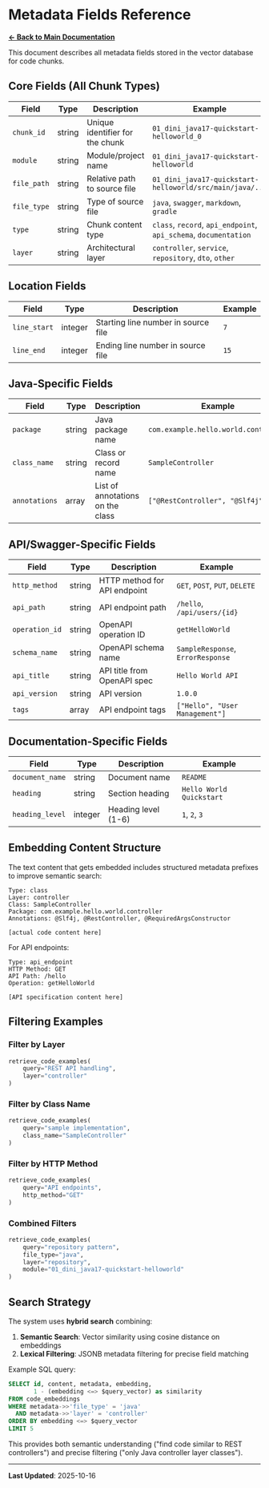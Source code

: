 # Metadata Fields Reference

**[← Back to Main Documentation](./README.md)**

This document describes all metadata fields stored in the vector database for code chunks.

## Core Fields (All Chunk Types)

| Field | Type | Description | Example |
|-------|------|-------------|---------|
| `chunk_id` | string | Unique identifier for the chunk | `01_dini_java17-quickstart-helloworld_0` |
| `module` | string | Module/project name | `01_dini_java17-quickstart-helloworld` |
| `file_path` | string | Relative path to source file | `01_dini_java17-quickstart-helloworld/src/main/java/...` |
| `file_type` | string | Type of source file | `java`, `swagger`, `markdown`, `gradle` |
| `type` | string | Chunk content type | `class`, `record`, `api_endpoint`, `api_schema`, `documentation` |
| `layer` | string | Architectural layer | `controller`, `service`, `repository`, `dto`, `other` |

## Location Fields

| Field | Type | Description | Example |
|-------|------|-------------|---------|
| `line_start` | integer | Starting line number in source file | `7` |
| `line_end` | integer | Ending line number in source file | `15` |

## Java-Specific Fields

| Field | Type | Description | Example |
|-------|------|-------------|---------|
| `package` | string | Java package name | `com.example.hello.world.controller` |
| `class_name` | string | Class or record name | `SampleController` |
| `annotations` | array | List of annotations on the class | `["@RestController", "@Slf4j"]` |

## API/Swagger-Specific Fields

| Field | Type | Description | Example |
|-------|------|-------------|---------|
| `http_method` | string | HTTP method for API endpoint | `GET`, `POST`, `PUT`, `DELETE` |
| `api_path` | string | API endpoint path | `/hello`, `/api/users/{id}` |
| `operation_id` | string | OpenAPI operation ID | `getHelloWorld` |
| `schema_name` | string | OpenAPI schema name | `SampleResponse`, `ErrorResponse` |
| `api_title` | string | API title from OpenAPI spec | `Hello World API` |
| `api_version` | string | API version | `1.0.0` |
| `tags` | array | API endpoint tags | `["Hello", "User Management"]` |

## Documentation-Specific Fields

| Field | Type | Description | Example |
|-------|------|-------------|---------|
| `document_name` | string | Document name | `README` |
| `heading` | string | Section heading | `Hello World Quickstart` |
| `heading_level` | integer | Heading level (1-6) | `1`, `2`, `3` |

## Embedding Content Structure

The text content that gets embedded includes structured metadata prefixes to improve semantic search:

```
Type: class
Layer: controller
Class: SampleController
Package: com.example.hello.world.controller
Annotations: @Slf4j, @RestController, @RequiredArgsConstructor

[actual code content here]
```

For API endpoints:
```
Type: api_endpoint
HTTP Method: GET
API Path: /hello
Operation: getHelloWorld

[API specification content here]
```

## Filtering Examples

### Filter by Layer
```python
retrieve_code_examples(
    query="REST API handling",
    layer="controller"
)
```

### Filter by Class Name
```python
retrieve_code_examples(
    query="sample implementation",
    class_name="SampleController"
)
```

### Filter by HTTP Method
```python
retrieve_code_examples(
    query="API endpoints",
    http_method="GET"
)
```

### Combined Filters
```python
retrieve_code_examples(
    query="repository pattern",
    file_type="java",
    layer="repository",
    module="01_dini_java17-quickstart-helloworld"
)
```

## Search Strategy

The system uses **hybrid search** combining:

1. **Semantic Search**: Vector similarity using cosine distance on embeddings
2. **Lexical Filtering**: JSONB metadata filtering for precise field matching

Example SQL query:
```sql
SELECT id, content, metadata, embedding,
       1 - (embedding <=> $query_vector) as similarity
FROM code_embeddings
WHERE metadata->>'file_type' = 'java'
  AND metadata->>'layer' = 'controller'
ORDER BY embedding <=> $query_vector
LIMIT 5
```

This provides both semantic understanding ("find code similar to REST controllers") and precise filtering ("only Java controller layer classes").

---

**Last Updated**: 2025-10-16